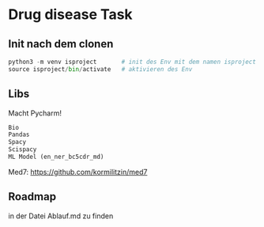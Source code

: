 # Drug disease Task

## Init nach dem clonen
```python
python3 -m venv isproject       # init des Env mit dem namen isproject
source isproject/bin/activate   # aktivieren des Env
```

## Libs
Macht Pycharm!
```python
Bio
Pandas
Spacy
Scispacy
ML Model (en_ner_bc5cdr_md)
```

Med7: https://github.com/kormilitzin/med7

## Roadmap
in der Datei Ablauf.md zu finden
